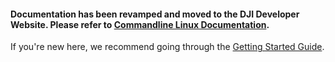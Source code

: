 #### Documentation has been revamped and moved to the DJI Developer Website. Please refer to [Commandline Linux Documentation](https://developer.dji.com/onboard-sdk/documentation/github-platform-docs/commandline/README.html).

If you're new here, we recommend going through the [Getting Started Guide](https://developer.dji.com/onboard-sdk/documentation/quick-start/index.html).